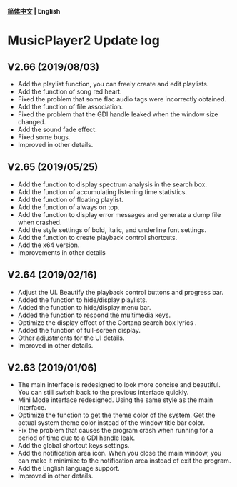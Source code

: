 **[简体中文](https://github.com/zhongyang219/MusicPlayer2/blob/master/UpdateLog/update_log.md) | English**<br>
# MusicPlayer2 Update log
## V2.66 (2019/08/03)
* Add the playlist function, you can freely create and edit playlists.
* Add the function of song red heart.
* Fixed the problem that some flac audio tags were incorrectly obtained.
* Add the function of file association.
* Fixed the problem that the GDI handle leaked when the window size changed.
* Add the sound fade effect.
* Fixed some bugs.
* Improved in other details.
## V2.65 (2019/05/25)
* Add the function to display spectrum analysis in the search box.
* Add the function of accumulating listening time statistics.
* Add the function of floating playlist.
* Add the function of always on top.
* Add the function to display error messages and generate a dump file when crashed.
* Add the style settings of bold, italic, and underline font settings.
* Add the function to create playback control shortcuts.
* Add the x64 version.
* Improvements in other details
## V2.64 (2019/02/16)
* Adjust the UI. Beautify the playback control buttons and progress bar.
* Added the function to hide/display playlists.
* Added the function to hide/display menu bar.
* Added the function to respond the multimedia keys.
* Optimize the display effect of the Cortana search box lyrics .
* Added the function of full-screen display.
* Other adjustments for the UI details.
* Improved in other details.
## V2.63 (2019/01/06)
* The main interface is redesigned to look more concise and beautiful. You can still switch back to the previous interface quickly.
* Mini Mode interface redesigned. Using the same style as the main interface.
* Optimize the function to get the theme color of the system. Get the actual system theme color instead of the window title bar color.
* Fix the problem that causes the program crash when running for a period of time due to a GDI handle leak.
* Add the global shortcut keys settings.
* Add the notification area icon. When you close the main window, you can make it minimize to the notification area instead of exit the program.
* Add the English language support.
* Improved in other details.
